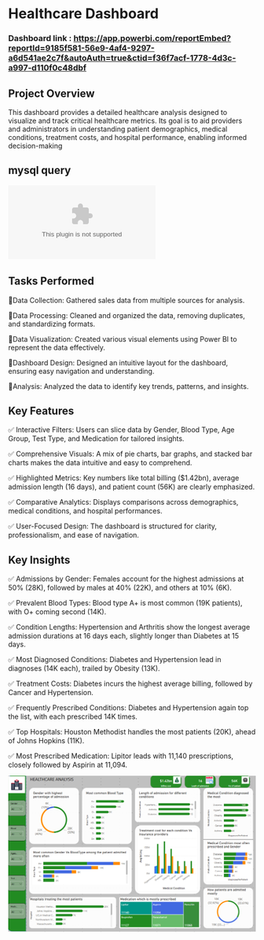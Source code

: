 # Healthcare Dashboard
### Dashboard link : https://app.powerbi.com/reportEmbed?reportId=9185f581-56e9-4af4-9297-a6d541ae2c7f&autoAuth=true&ctid=f36f7acf-1778-4d3c-a997-d110f0c48dbf

## Project Overview
 
This dashboard provides a detailed healthcare analysis designed to visualize and track critical healthcare metrics. Its goal is to aid providers and administrators in understanding patient demographics, medical conditions, treatment costs, and hospital performance, enabling informed decision-making
## mysql query
![mysql](https://github.com/Haruharun/Healthcare/blob/3f5b4aa0a011d2773a6fadc5314d7f16bbcab6f4/health%20queries.docx)

## Tasks Performed

 🔺Data Collection: Gathered sales data from multiple sources for analysis.

 🔺Data Processing: Cleaned and organized the data, removing duplicates, and standardizing formats.

 🔺Data Visualization: Created various visual elements using Power BI to represent the data effectively.

 🔺Dashboard Design: Designed an intuitive layout for the dashboard, ensuring easy navigation and understanding.

 🔺Analysis: Analyzed the data to identify key trends, patterns, and insights.

## Key Features
✅ Interactive Filters: Users can slice data by Gender, Blood Type, Age Group, Test Type, and Medication for tailored insights.

✅ Comprehensive Visuals: A mix of pie charts, bar graphs, and stacked bar charts makes the data intuitive and easy to comprehend.

✅ Highlighted Metrics: Key numbers like total billing ($1.42bn), average admission length (16 days), and patient count (56K) are clearly emphasized.

✅ Comparative Analytics: Displays comparisons across demographics, medical conditions, and hospital performances.


✅ User-Focused Design: The dashboard is structured for clarity, professionalism, and ease of navigation.



## Key Insights

✅ Admissions by Gender: Females account for the highest admissions at 50% (28K), followed by males at 40% (22K), and others at 10% (6K).

✅ Prevalent Blood Types: Blood type A+ is most common (19K patients), with O+ coming second (14K).

✅ Condition Lengths: Hypertension and Arthritis show the longest average admission durations at 16 days each, slightly longer than Diabetes at 15 days.

✅ Most Diagnosed Conditions: Diabetes and Hypertension lead in diagnoses (14K each), trailed by Obesity (13K).

✅ Treatment Costs: Diabetes incurs the highest average billing, followed by Cancer and Hypertension.

✅ Frequently Prescribed Conditions: Diabetes and Hypertension again top the list, with each prescribed 14K times.

✅ Top Hospitals: Houston Methodist handles the most patients (20K), ahead of Johns Hopkins (11K).

✅ Most Prescribed Medication: Lipitor leads with 11,140 prescriptions, closely followed by Aspirin at 11,094.

 

![Healthcare Dashboard](https://github.com/Haruharun/Healthcare/blob/34170031aff56e7e6fb7d3fb4c950a354f51dbfd/Screenshot%202025-04-24%20114448.png)

